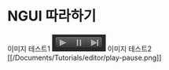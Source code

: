 # NGUI 따라하기

이미지 테스트1 ![](./editor/play-pause.png)
이미지 테스트2 [[/Documents/Tutorials/editor/play-pause.png]]
